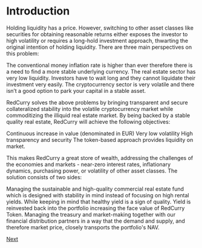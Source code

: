 # Introduction
Holding liquidity has a price. However, switching to other asset classes like securities for obtaining reasonable returns either exposes the investor to high volatility or requires a long-hold investment approach, thwarting the original intention of holding liquidity. There are three main perspectives on this problem:

The conventional money inflation rate is higher than ever therefore there is a need to find a more stable underlying currency.
The real estate sector has very low liquidity. Investors have to wait long and they cannot liquidate their investment very easily.
The cryptocurrency sector is very volatile and there isn’t a good option to park your capital in a stable asset.

RedCurry solves the above problems by bringing transparent and secure collateralized stability into the volatile cryptocurrency market while commoditizing the illiquid real estate market. By being backed by a stable quality real estate, RedCurry will achieve the following objectives:

Continuous increase in value (denominated in EUR)
Very low volatility
High transparency and security
The token-based approach provides liquidity on market.

This makes RedCurry a great store of wealth, addressing the challenges of the economies and markets - near-zero interest rates, inflationary dynamics, purchasing power, or volatility of other asset classes. The solution consists of two sides:

Managing the sustainable and high-quality commercial real estate fund which is designed with stability in mind instead of focusing on high rental yields. While keeping in mind that healthy yield is a sign of quality. Yield is reinvested back into the portfolio increasing the face value of RedCurry Token. 
Managing the treasury and market-making together with our financial distribution partners in a way that the demand and supply, and therefore market price, closely transports the portfolio's NAV.

[Next](whitepaper/how.md)